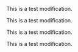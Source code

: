 
This is a test modification.

This is a test modification.

This is a test modification.

This is a test modification.
